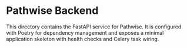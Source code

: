 # Pathwise Backend

This directory contains the FastAPI service for Pathwise. It is configured with Poetry for dependency management and exposes a minimal application skeleton with health checks and Celery task wiring.
